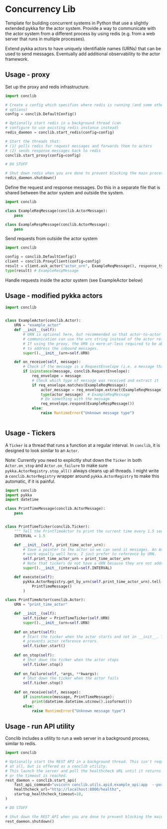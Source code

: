 # Concurrency Lib

Template for building concurrent systems in Python that use a slightly extended pykka 
for the actor system.  Provide a way to communicate with the actor system from a 
different process by using redis (e.g. from a web server that runs in multiple processes).

Extend pykka actors to have uniquely identifiable names (URNs) that can be used to 
send messages. Eventually add additional observability to the actor framework.


## Usage - proxy

Set up the proxy and redis infrastructure.

```python
import conclib

# Create a config which specifies where redis is running (and some other rarely used 
# options)  
config = conclib.DefaultConfig()

# Optionally start redis in a background thread (can 
# configure to use existing redis instance instead)
redis_daemon = conclib.start_redis(config=config)

# Start the threads that:
# (1) polls redis for request messages and forwards them to actors
# (2) sends response messages back to redis
conclib.start_proxy(config=config)

# DO STUFF

# Shut down redis when you are done to prevent blocking the main process shutting down
redis_daemon.shutdown()

```

Define the request and response messages. Do this in a separate file that is shared
between the actor system and outside the system.
```python
import conclib

class ExampleReqMessage(conclib.ActorMessage):
    pass

class ExampleRespMessage(conclib.ActorMessage):
    pass
```

Send requests from outside the actor system
```python
import conclib

config = conclib.DefaultConfig()
client = conclib.ProxyClient(config=config)
result = client.ask_actor("actor_urn", ExampleReqMessage(), response_type=ExampleRespMessage)
type(result) # ExampleRespMessage
```

Handle requests inside the actor system (see ExampleActor below)


## Usage - modified pykka actors

```python
import conclib


class ExampleActor(conclib.Actor):
    URN = "example_actor"
    def __init__(self):
        # URN is optional here, but recommended so that actor-to-actor 
        # communication can use the urn string instead of the actor ref.
        # If using the proxy, the URN is more-or-less required to be able
        # to address the inbound messages.
        super().__init__(urn=self.URN)

    def on_receive(self, message):
        # Check if the message is a RequestEnvelope (i.e. a message that arrived from outside the actor system)
        if isinstance(message, conclib.RequestEnvelope):
            req_envelope = message
            # Check which type of message was received and extract it
            if req_envelope.matches(ExampleReqMessage):
                actor_message = req_envelope.extract(ExampleReqMessage)
                type(actor_message)  # ExampleReqMessage
                # Do something with the message
                req_envelope.respond(ExampleRespMessage())
            else:
                raise RuntimeError("Unknown message type")
               

```

## Usage - Tickers

A `Ticker` is a thread that runs a function at a regular interval.  In `conclib`, it is 
designed to look similar to an `Actor`.

Note: Currently you need to explicitly shut down the `Ticker` in both `Actor.on_stop` and 
`Actor.on_failure` to make sure `pykka.ActorRegistry.stop_all()` always cleans up all threads. 
I might write a `conclib.ActorRegistry` wrapper around `pykka.ActorRegistry` to make this 
automatic, if it is painful.

```python
import conclib
import pykka
import datetime

class PrintTimeMessage(conclib.ActorMessage):
    pass


class PrintTimeTicker(conclib.Ticker):
    """ Tell the PrintTimeActor to print the current time every 1.5 seconds """
    INTERVAL = 1.5

    def __init__(self, print_time_actor_urn):
        # Save a pointer to the actor so we can send it messages. An ActorRef would 
        # work equally well here, I just prefer to reference by URN.
        self.print_time_actor_urn = print_time_actor_urn
        # Note that tickers do not have a URN because they are not addressable
        super().__init__(interval=self.INTERVAL)

    def execute(self):
        pykka.ActorRegistry.get_by_urn(self.print_time_actor_urn).tell(
            PrintTimeMessage()
        )

class PrintTimeActor(conclib.Actor):
    URN = "print_time_actor"

    def __init__(self):
        self.ticker = PrintTimeTicker(self.URN)
        super().__init__(urn=self.URN)
    
    def on_start(self):
        # Start the ticker when the actor starts and not in __init__. This 
        # prevents actor reference errors.  
        self.ticker.start()
    
    def on_stop(self):
        # Shut down the ticker when the actor stops
        self.ticker.stop()
    
    def on_failure(self, *args, **kwargs):
        # Shut down the ticker when the actor fails
        self.ticker.stop()
    
    def on_receive(self, message):
        if isinstance(message, PrintTimeMessage):
            print(datetime.datetime.utcnow().isoformat())
        else:
            raise RuntimeError("Unknown message type")

```

## Usage - run API utility

Conclib includes a utility to run a web server in a background process, similar to redis.

```python
import conclib

# Optionally start the REST API in a background thread. This isn't required
# at all, but is offered as a conclib utility.
# This launch the server and poll the healthcheck URL until it returns a 200
# or the timeout is reached.
rest_daemon = conclib.start_api(
    fast_api_command="uvicorn conclib.utils.apid.example_api:app  --port 8000",
    healthcheck_url="http://localhost:8000/healthz",
    startup_healthcheck_timeout=10,
)

# DO STUFF

# Shut down the REST API when you are done to prevent blocking the main process shutting down
rest_daemon.shutdown()
```